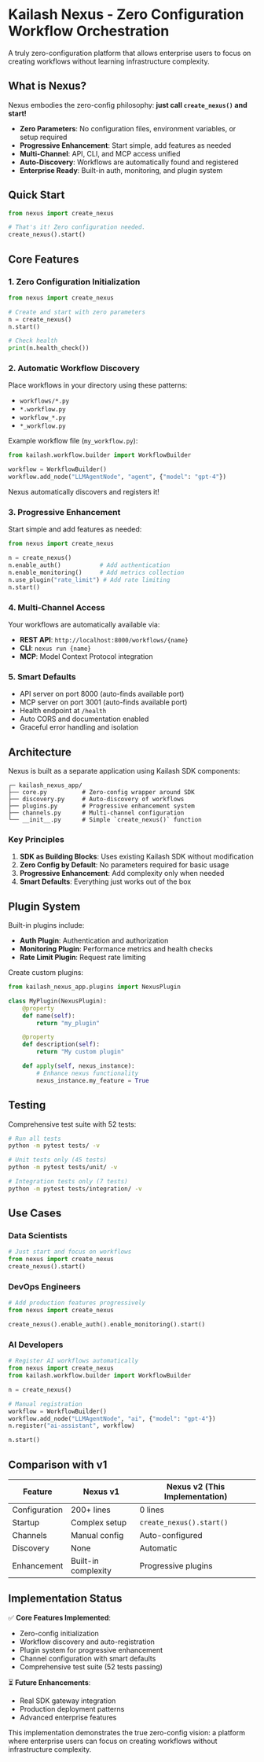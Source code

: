 # Kailash Nexus - Zero Configuration Workflow Orchestration

A truly zero-configuration platform that allows enterprise users to focus on creating workflows without learning infrastructure complexity.

## What is Nexus?

Nexus embodies the zero-config philosophy: **just call `create_nexus()` and start!**

- **Zero Parameters**: No configuration files, environment variables, or setup required
- **Progressive Enhancement**: Start simple, add features as needed
- **Multi-Channel**: API, CLI, and MCP access unified
- **Auto-Discovery**: Workflows are automatically found and registered
- **Enterprise Ready**: Built-in auth, monitoring, and plugin system

## Quick Start

```python
from nexus import create_nexus

# That's it! Zero configuration needed.
create_nexus().start()
```

## Core Features

### 1. Zero Configuration Initialization
```python
from nexus import create_nexus

# Create and start with zero parameters
n = create_nexus()
n.start()

# Check health
print(n.health_check())
```

### 2. Automatic Workflow Discovery
Place workflows in your directory using these patterns:
- `workflows/*.py`
- `*.workflow.py`
- `workflow_*.py`
- `*_workflow.py`

Example workflow file (`my_workflow.py`):
```python
from kailash.workflow.builder import WorkflowBuilder

workflow = WorkflowBuilder()
workflow.add_node("LLMAgentNode", "agent", {"model": "gpt-4"})
```

Nexus automatically discovers and registers it!

### 3. Progressive Enhancement
Start simple and add features as needed:

```python
from nexus import create_nexus

n = create_nexus()
n.enable_auth()           # Add authentication
n.enable_monitoring()     # Add metrics collection
n.use_plugin("rate_limit") # Add rate limiting
n.start()
```

### 4. Multi-Channel Access
Your workflows are automatically available via:

- **REST API**: `http://localhost:8000/workflows/{name}`
- **CLI**: `nexus run {name}`
- **MCP**: Model Context Protocol integration

### 5. Smart Defaults
- API server on port 8000 (auto-finds available port)
- MCP server on port 3001 (auto-finds available port)
- Health endpoint at `/health`
- Auto CORS and documentation enabled
- Graceful error handling and isolation

## Architecture

Nexus is built as a separate application using Kailash SDK components:

```
┌─ kailash_nexus_app/
├── core.py          # Zero-config wrapper around SDK
├── discovery.py     # Auto-discovery of workflows
├── plugins.py       # Progressive enhancement system
├── channels.py      # Multi-channel configuration
└── __init__.py      # Simple `create_nexus()` function
```

### Key Principles

1. **SDK as Building Blocks**: Uses existing Kailash SDK without modification
2. **Zero Config by Default**: No parameters required for basic usage
3. **Progressive Enhancement**: Add complexity only when needed
4. **Smart Defaults**: Everything just works out of the box

## Plugin System

Built-in plugins include:

- **Auth Plugin**: Authentication and authorization
- **Monitoring Plugin**: Performance metrics and health checks
- **Rate Limit Plugin**: Request rate limiting

Create custom plugins:
```python
from kailash_nexus_app.plugins import NexusPlugin

class MyPlugin(NexusPlugin):
    @property
    def name(self):
        return "my_plugin"

    @property
    def description(self):
        return "My custom plugin"

    def apply(self, nexus_instance):
        # Enhance nexus functionality
        nexus_instance.my_feature = True
```

## Testing

Comprehensive test suite with 52 tests:

```bash
# Run all tests
python -m pytest tests/ -v

# Unit tests only (45 tests)
python -m pytest tests/unit/ -v

# Integration tests only (7 tests)
python -m pytest tests/integration/ -v
```

## Use Cases

### Data Scientists
```python
# Just start and focus on workflows
from nexus import create_nexus
create_nexus().start()
```

### DevOps Engineers
```python
# Add production features progressively
from nexus import create_nexus

create_nexus().enable_auth().enable_monitoring().start()
```

### AI Developers
```python
# Register AI workflows automatically
from nexus import create_nexus
from kailash.workflow.builder import WorkflowBuilder

n = create_nexus()

# Manual registration
workflow = WorkflowBuilder()
workflow.add_node("LLMAgentNode", "ai", {"model": "gpt-4"})
n.register("ai-assistant", workflow)

n.start()
```

## Comparison with v1

| Feature | Nexus v1 | Nexus v2 (This Implementation) |
|---------|----------|--------------------------------|
| Configuration | 200+ lines | 0 lines |
| Startup | Complex setup | `create_nexus().start()` |
| Channels | Manual config | Auto-configured |
| Discovery | None | Automatic |
| Enhancement | Built-in complexity | Progressive plugins |

## Implementation Status

✅ **Core Features Implemented**:
- Zero-config initialization
- Workflow discovery and auto-registration
- Plugin system for progressive enhancement
- Channel configuration with smart defaults
- Comprehensive test suite (52 tests passing)

⏳ **Future Enhancements**:
- Real SDK gateway integration
- Production deployment patterns
- Advanced enterprise features

This implementation demonstrates the true zero-config vision: a platform where enterprise users can focus on creating workflows without infrastructure complexity.
